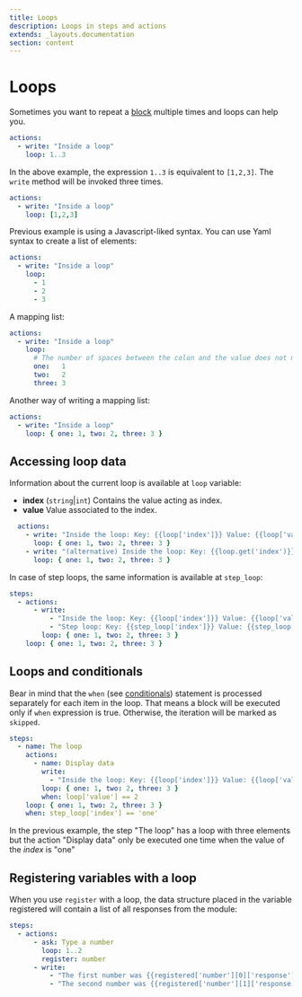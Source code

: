 ```yaml
---
title: Loops
description: Loops in steps and actions
extends: _layouts.documentation
section: content
---
```


# Loops

Sometimes you want to repeat a [block](recipes/#blocks) multiple times and loops
can help you.

```yaml
actions:
  - write: "Inside a loop"
    loop: 1..3
```

In the above example, the expression `1..3` is equivalent to `[1,2,3]`. The `write` method will
be invoked three times. 

```yaml
actions:
  - write: "Inside a loop"
    loop: [1,2,3]
```

Previous example is using a Javascript-liked syntax. You can use Yaml syntax to create a list
of elements:

```yaml
actions:
  - write: "Inside a loop"
    loop:
      - 1
      - 2
      - 3 
```

A mapping list:

```yaml
actions:
  - write: "Inside a loop"
    loop:
      # The number of spaces between the colon and the value does not matter
      one:   1
      two:   2
      three: 3
```

Another way of writing a mapping list:

```yaml
actions:
  - write: "Inside a loop"
    loop: { one: 1, two: 2, three: 3 }
```

## Accessing loop data

Information about the current loop is available at `loop` variable:

* **index** (`string`|`int`) Contains the value acting as index.
* **value** Value associated to the index.

```yaml
  actions:
    - write: "Inside the loop: Key: {{loop['index']}} Value: {{loop['value']}}"
      loop: { one: 1, two: 2, three: 3 }
    - write: "(alternative) Inside the loop: Key: {{loop.get('index')}} Value: {{loop.get('value')}}"
      loop: { one: 1, two: 2, three: 3 }
```

In case of step loops, the same information is available at `step_loop`:

```yaml
steps:
  - actions:
      - write: 
          - "Inside the loop: Key: {{loop['index']}} Value: {{loop['value']}}"
          - "Step loop: Key: {{step_loop['index']}} Value: {{step_loop['value']}}"
        loop: { one: 1, two: 2, three: 3 }
    loop: { one: 1, two: 2, three: 3 }
```

## Loops and conditionals

Bear in mind that the `when` (see [conditionals](conditionals)) statement is processed
separately for each item in the loop. That means a block will be executed only if `when`
expression is true. Otherwise, the iteration will be marked as `skipped`.

```yaml
steps:
  - name: The loop
    actions:
      - name: Display data
        write: 
          - "Inside the loop: Key: {{loop['index']}} Value: {{loop['value']}}"
        loop: { one: 1, two: 2, three: 3 }
        when: loop['value'] == 2
    loop: { one: 1, two: 2, three: 3 }
    when: step_loop['index'] == 'one'
```

In the previous example, the step "The loop" has a loop with three elements but the action
"Display data" only be executed one time when the value of the *index* is "one"

## Registering variables with a loop

When you use `register` with a loop, the data structure placed in the variable registered will
contain a list of all responses from the module:

```yml
steps:
  - actions:
      - ask: Type a number
        loop: 1..2
        register: number
      - write: 
          - "The first number was {{registered['number'][0]['response']}}"
          - "The second number was {{registered['number'][1]['response']}}"
```
